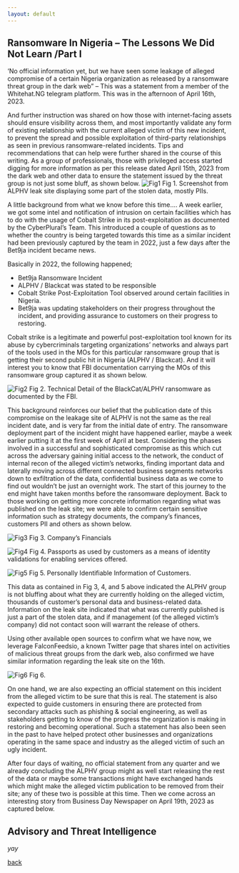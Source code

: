 ```yaml
---
layout: default
---
```


## Ransomware In Nigeria – The Lessons We Did Not Learn /Part I

‘No official information yet, but we have seen some leakage of alleged compromise of a certain Nigeria organization as released by a ransomware threat group in the dark web” – This was a statement from a member of the Whitehat.NG telegram platform. This was in the afternoon of April 16th, 2023. 

And further instruction was shared on how those with internet-facing assets should ensure visibility across them, and most importantly validate any form of existing relationship with the current alleged victim of this new incident, to prevent the spread and possible exploitation of third-party relationships as seen in previous ransomware-related incidents. Tips and recommendations that can help were further shared in the course of this writing.
As a group of professionals, those with privileged access started digging for more information as per this release dated April 15th, 2023 from the dark web and other data to ensure the statement issued by the threat group is not just some bluff, as shown below.
![Fig1](https://raw.githubusercontent.com/passwordng/hacker/master/assets/images/fig1.jpg)
Fig 1. Screenshot from ALPHV leak site displaying some part of the stolen data, mostly PIIs.

A little background from what we know before this time….
A week earlier, we got some intel and notification of intrusion on certain facilities which has to do with the usage of Cobalt Strike in its post-exploitation as documented by the CyberPlural’s Team. This introduced a couple of questions as to whether the country is being targeted towards this time as a similar incident had been previously captured by the team in 2022, just a few days after the Bet9ja incident became news. 

Basically in 2022, the following happened;
-	Bet9ja Ransomware Incident 
-	ALPHV / Blackcat was stated to be responsible
-	Cobalt Strike Post-Exploitation Tool observed around certain facilities in Nigeria. 
- Bet9ja was updating stakeholders on their progress throughout the incident, and providing assurance to customers on their progress to restoring.

Cobalt strike is a legitimate and powerful post-exploitation tool known for its abuse by cybercriminals targeting organizations’ networks and always part of the tools used in the MOs for this particular ransomware group that is getting their second public hit in Nigeria (ALPHV / Blackcat). And it will interest you to know that FBI documentation carrying the MOs of this ransomware group captured it as shown below.

![Fig2](https://raw.githubusercontent.com/passwordng/hacker/master/assets/images/fig2.jpg)
Fig 2.  Technical Detail of the BlackCat/ALPHV ransomware as documented by the FBI.

This background reinforces our belief that the publication date of this compromise on the leakage site of ALPHV is not the same as the real incident date, and is very far from the initial date of entry. The ransomware deployment part of the incident might have happened earlier, maybe a week earlier putting it at the first week of April at best. Considering the phases involved in a successful and sophisticated compromise as this which cut across the adversary gaining initial access to the network, the conduct of internal recon of the alleged victim’s networks, finding important data and laterally moving across different connected business segments networks down to exfiltration of the data, confidential business data as we come to find out wouldn’t be just an overnight work. The start of this journey to the end might have taken months before the ransomware deployment.
Back to those working on getting more concrete information regarding what was published on the leak site; we were able to confirm certain sensitive information such as strategy documents, the company’s finances, customers PII and others as shown below. 

![Fig3](https://raw.githubusercontent.com/passwordng/hacker/master/assets/images/fig3.jpg)
Fig 3. Company’s Financials

![Fig4](https://raw.githubusercontent.com/passwordng/hacker/master/assets/images/fig4.jpg)
Fig 4. Passports as used by customers as a means of identity validations for enabling services offered.

![Fig5](https://raw.githubusercontent.com/passwordng/hacker/master/assets/images/fig5.png)
Fig 5. Personally Identifiable Information of Customers.

This data as contained in Fig 3, 4, and 5 above indicated the ALPHV group is not bluffing about what they are currently holding on the alleged victim, thousands of customer’s personal data and business-related data. Information on the leak site indicated that what was currently published is just a part of the stolen data, and if management (of the alleged victim’s company) did not contact soon will warrant the release of others.

Using other available open sources to confirm what we have now, we leverage FalconFeedsio, a known Twitter page that shares intel on activities of malicious threat groups from the dark web, also confirmed we have similar information regarding the leak site on the 16th.

![Fig6](https://raw.githubusercontent.com/passwordng/hacker/master/assets/images/fig6.png)
Fig 6.

On one hand, we are also expecting an official statement on this incident from the alleged victim to be sure that this is real. The statement is also expected to guide customers in ensuring there are protected from secondary attacks such as phishing & social engineering, as well as stakeholders getting to know of the progress the organization is making in restoring and becoming operational. Such a statement has also been seen in the past to have helped protect other businesses and organizations operating in the same space and industry as the alleged victim of such an ugly incident.

After four days of waiting, no official statement from any quarter and we already concluding the ALPHV group might as well start releasing the rest of the data or maybe some transactions might have exchanged hands which might make the alleged victim publication to be removed from their site; any of these two is possible at this time.  Then we come across an interesting story from Business Day Newspaper on April 19th, 2023 as captured below.


## Advisory and Threat Intelligence

_yay_

[back](./)
